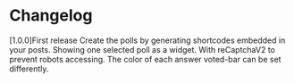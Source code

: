 # Changelog
[1.0.0]First release
Create the polls by generating shortcodes embedded in your posts. 
Showing one selected poll as a widget.
With reCaptchaV2 to prevent robots accessing. 
The color of each answer voted-bar can be set differently.
